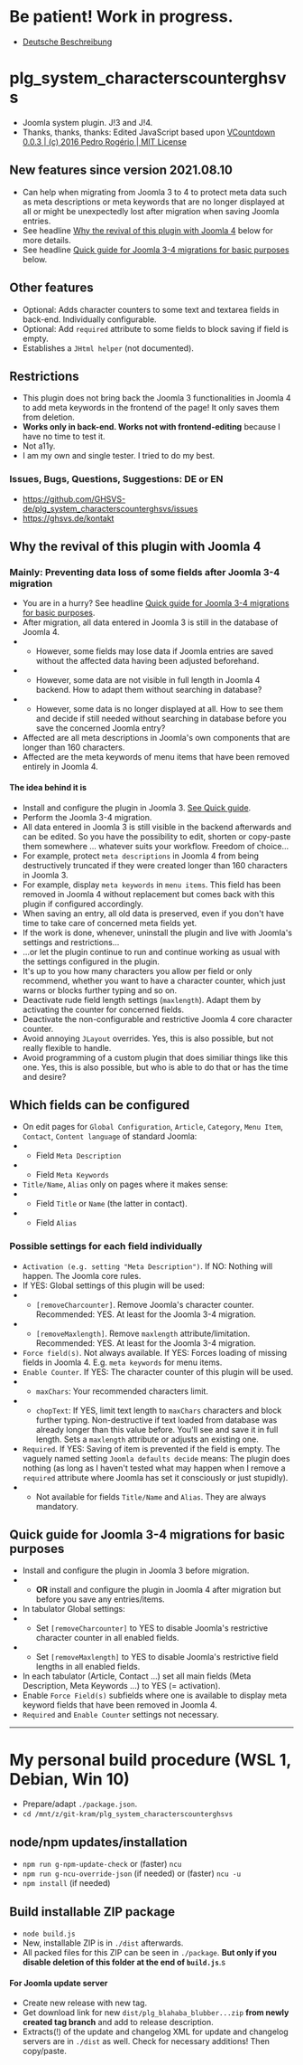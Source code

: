 # Be patient! Work in progress.

- [Deutsche Beschreibung](https://github.com/GHSVS-de/plg_system_characterscounterghsvs/blob/master/README-DE.md#plg_system_characterscounterghsvs)

# plg_system_characterscounterghsvs
- Joomla system plugin. J!3 and J!4.
- Thanks, thanks, thanks: Edited JavaScript based upon [VCountdown 0.0.3 | (c) 2016 Pedro Rogério | MIT License](https://github.com/pinceladasdaweb/VCountdown)

## New features since version 2021.08.10
- Can help when migrating from Joomla 3 to 4 to protect meta data such as meta descriptions or meta keywords that are no longer displayed at all or might be unexpectedly lost after migration when saving Joomla entries.
- See headline [Why the revival of this plugin with Joomla 4](#why-the-revival-of-this-plugin-with-joomla-4) below for more details.
- See headline [Quick guide for Joomla 3-4 migrations for basic purposes](#quick-guide-for-joomla-3-4-migrations-for-basic-purposes) below.

## Other features
- Optional: Adds character counters to some text and textarea fields in back-end. Individually configurable.
- Optional: Add `required` attribute to some fields to block saving if field is empty.
- Establishes a `JHtml helper` (not documented).

## Restrictions
- This plugin does not bring back the Joomla 3 functionalities in Joomla 4 to add meta keywords in the frontend of the page! It only saves them from deletion.
- **Works only in back-end. Works not with frontend-editing** because I have no time to test it.
- Not a11y.
- I am my own and single tester. I tried to do my best.

### Issues, Bugs, Questions, Suggestions: DE or EN
- https://github.com/GHSVS-de/plg_system_characterscounterghsvs/issues
- https://ghsvs.de/kontakt

## Why the revival of this plugin with Joomla 4
### Mainly: Preventing data loss of some fields after Joomla 3-4 migration

- You are in a hurry? See headline [Quick guide for Joomla 3-4 migrations for basic purposes](#quick-guide-for-joomla-3-4-migrations-for-basic-purposes).
- After migration, all data entered in Joomla 3 is still in the database of Joomla 4.
- - However, some fields may lose data if Joomla entries are saved without the affected data having been adjusted beforehand.
- - However, some data are not visible in full length in Joomla 4 backend. How to adapt them without searching in database?
- - However, some data is no longer displayed at all. How to see them and decide if still needed without searching in database before you save the concerned Joomla entry?
- Affected are all meta descriptions in Joomla's own components that are longer than 160 characters.
- Affected are the meta keywords of menu items that have been removed entirely in Joomla 4.

#### The idea behind it is

- Install and configure the plugin in Joomla 3. [See Quick guide](#quick-guide-for-joomla-3-4-migrations-for-basic-purposes).
- Perform the Joomla 3-4 migration.
- All data entered in Joomla 3 is still visible in the backend afterwards and can be edited. So you have the possibility to edit, shorten or copy-paste them somewhere ... whatever suits your workflow. Freedom of choice...
- For example, protect `meta descriptions` in Joomla 4 from being destructively truncated if they were created longer than 160 characters in Joomla 3.
- For example, display `meta keywords` in `menu items`. This field has been removed in Joomla 4 without replacement but comes back with this plugin if configured accordingly.
- When saving an entry, all old data is preserved, even if you don't have time to take care of concerned meta fields yet.
- If the work is done, whenever, uninstall the plugin and live with Joomla's settings and restrictions...
- ...or let the plugin continue to run and continue working as usual with the settings configured in the plugin.
- It's up to you how many characters you allow per field or only recommend, whether you want to have a character counter, which just warns or blocks further typing and so on.
- Deactivate rude field length settings (`maxlength`). Adapt them by activating the counter for concerned fields.
- Deactivate the non-configurable and restrictive Joomla 4 core character counter.
- Avoid annoying `JLayout` overrides. Yes, this is also possible, but not really flexible to handle.
- Avoid programming of a custom plugin that does similiar things like this one. Yes, this is also possible, but who is able to do that or has the time and desire?

## Which fields can be configured
- On edit pages for `Global Configuration`, `Article`, `Category`, `Menu Item`, `Contact`, `Content language` of standard Joomla:
- - Field <code>Meta Description</code>
- - Field <code>Meta Keywords</code>
- <code>Title/Name</code>, <code>Alias</code> only on pages where it makes sense:
- - Field <code>Title</code> or <code>Name</code> (the latter in contact).
- - Field <code>Alias</code>

### Possible settings for each field individually
- <code>Activation (e.g. setting "Meta Description")</code>. If NO: Nothing will happen. The Joomla core rules.
- If YES: Global settings of this plugin will be used:
- - `[removeCharcounter]`. Remove Joomla's character counter. Recommended: YES. At least for the Joomla 3-4 migration.
- - `[removeMaxlength]`. Remove `maxlength` attribute/limitation. Recommended: YES. At least for the Joomla 3-4 migration.
- `Force field(s)`. Not always available. If YES: Forces loading of missing fields in Joomla 4. E.g. `meta keywords` for menu items.
- `Enable Counter`. If YES: The character counter of this plugin will be used.
- - <code>maxChars</code>: Your recommended characters limit.
- - <code>chopText</code>: If YES, limit text length to <code>maxChars</code> characters and block further typing. Non-destructive if text loaded from database was already longer than this value before. You'll see and save it in full length. Sets a <code>maxlength</code> attribute or adjusts an existing one.
- <code>Required</code>. If YES: Saving of item is prevented if the field is empty. The vaguely named setting `Joomla defaults decide` means: The plugin does nothing (as long as I haven't tested what may happen when I remove a `required` attribute where Joomla has set it consciously or just stupidly).
- - Not available for fields `Title/Name` and `Alias`. They are always mandatory.

## Quick guide for Joomla 3-4 migrations for basic purposes
- Install and configure the plugin in Joomla 3 before migration.
- - **OR** install and configure the plugin in Joomla 4 after migration but before you save any entries/items.
- In tabulator Global settings:
- - Set `[removeCharcounter]` to YES to disable Joomla's restrictive character counter in all enabled fields.
- - Set `[removeMaxlength]` to YES to disable Joomla's restrictive field lengths in all enabled fields.
- In each tabulator (Article, Contact ...) set all main fields (Meta Description, Meta Keywords ...) to YES (= activation).
- Enable `Force Field(s)` subfields where one is available to display meta keyword fields that have been removed in Joomla 4.
- `Required` and `Enable Counter` settings not necessary.

-----------------------------------------------------

# My personal build procedure (WSL 1, Debian, Win 10)
- Prepare/adapt `./package.json`.
- `cd /mnt/z/git-kram/plg_system_characterscounterghsvs`

## node/npm updates/installation
- `npm run g-npm-update-check` or (faster) `ncu`
- `npm run g-ncu-override-json` (if needed) or (faster) `ncu -u`
- `npm install` (if needed)

## Build installable ZIP package
- `node build.js`
- New, installable ZIP is in `./dist` afterwards.
- All packed files for this ZIP can be seen in `./package`. **But only if you disable deletion of this folder at the end of `build.js`**.s

#### For Joomla update server
- Create new release with new tag.
- Get download link for new `dist/plg_blahaba_blubber...zip` **from newly created tag branch** and add to release description.
- Extracts(!) of the update and changelog XML for update and changelog servers are in `./dist` as well. Check for necessary additions! Then copy/paste.
